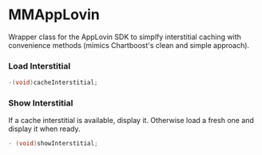 MMAppLovin
==========

Wrapper class for the AppLovin SDK to simplfy interstitial caching with convenience methods (mimics Chartboost's clean and simple approach).

### Load Interstitial
```objective-c
-(void)cacheInterstitial;
```
### Show Interstitial

If a cache interstitial is available, display it. Otherwise load a fresh one and display it when ready.

```objective-c
- (void)showInterstitial;
```

